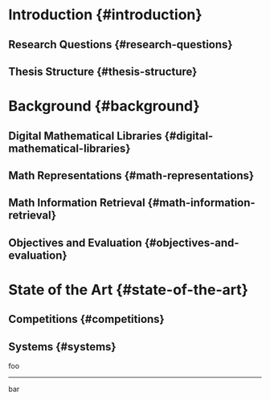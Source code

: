 # Introduction {#introduction}
## Research Questions {#research-questions}
## Thesis Structure {#thesis-structure}
# Background {#background}
## Digital Mathematical Libraries {#digital-mathematical-libraries}
## Math Representations {#math-representations}
## Math Information Retrieval {#math-information-retrieval}
## Objectives and Evaluation {#objectives-and-evaluation}
# State of the Art {#state-of-the-art}
## Competitions {#competitions}
## Systems {#systems}

foo

***

bar